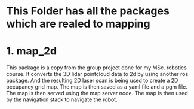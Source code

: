 # This Folder has all the packages which are realed to mapping


# 1. map_2d

This package is a copy from the group project done for my MSc. robotics course. It converts the 3D lidar pointcloud data to 2d by using another ros package. And the resulting 2D laser scan is being used to create a 2D occupancy grid map. The map is then saved as a yaml file and a pgm file. The map is then served using the map server node. The map is then used by the navigation stack to navigate the robot.


